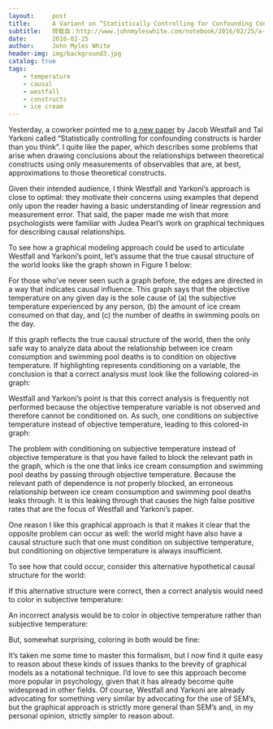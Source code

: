 ```yaml
---
layout:     post
title:      A Variant on “Statistically Controlling for Confounding Constructs is Harder than you Think”
subtitle:   转载自：http://www.johnmyleswhite.com/notebook/2016/02/25/a-variant-on-statistically-controlling-for-confounding-constructs-is-harder-than-you-think/
date:       2016-02-25
author:     John Myles White
header-img: img/background3.jpg
catalog: true
tags:
    - temperature
    - causal
    - westfall
    - constructs
    - ice cream
---
```


Yesterday, a coworker pointed me to [a new paper](http://jakewestfall.org/publications/ivy.pdf) by Jacob Westfall and Tal Yarkoni called “Statistically controlling for confounding constructs is harder than you think”. I quite like the paper, which describes some problems that arise when drawing conclusions about the relationships between theoretical constructs using only measurements of observables that are, at best, approximations to those theoretical constructs.

Given their intended audience, I think Westfall and Yarkoni’s approach is close to optimal: they motivate their concerns using examples that depend only upon the reader having a basic understanding of linear regression and measurement error. That said, the paper made me wish that more psychologists were familiar with Judea Pearl’s work on graphical techniques for describing causal relationships.

To see how a graphical modeling approach could be used to articulate Westfall and Yarkoni’s point, let’s assume that the true causal structure of the world looks like the graph shown in Figure 1 below:

For those who’ve never seen such a graph before, the edges are directed in a way that indicates causal influence. This graph says that the objective temperature on any given day is the sole cause of (a) the subjective temperature experienced by any person, (b) the amount of ice cream consumed on that day, and (c) the number of deaths in swimming pools on the day.

If this graph reflects the true causal structure of the world, then the only safe way to analyze data about the relationship between ice cream consumption and swimming pool deaths is to condition on objective temperature. If highlighting represents conditioning on a variable, the conclusion is that a correct analysis must look like the following colored-in graph:

Westfall and Yarkoni’s point is that this correct analysis is frequently not performed because the objective temperature variable is not observed and therefore cannot be conditioned on. As such, one conditions on subjective temperature instead of objective temperature, leading to this colored-in graph:

The problem with conditioning on subjective temperature instead of objective temperature is that you have failed to block the relevant path in the graph, which is the one that links ice cream consumption and swimming pool deaths by passing through objective temperature. Because the relevant path of dependence is not properly blocked, an erroneous relationship between ice cream consumption and swimming pool deaths leaks through. It is this leaking through that causes the high false positive rates that are the focus of Westfall and Yarkoni’s paper.

One reason I like this graphical approach is that it makes it clear that the opposite problem can occur as well: the world might have also have a causal structure such that one must condition on subjective temperature, but conditioning on objective temperature is always insufficient.

To see how that could occur, consider this alternative hypothetical causal structure for the world:

If this alternative structure were correct, then a correct analysis would need to color in subjective temperature:

An incorrect analysis would be to color in objective temperature rather than subjective temperature:

But, somewhat surprising, coloring in both would be fine:

It’s taken me some time to master this formalism, but I now find it quite easy to reason about these kinds of issues thanks to the brevity of graphical models as a notational technique. I’d love to see this approach become more popular in psychology, given that it has already become quite widespread in other fields. Of course, Westfall and Yarkoni are already advocating for something very similar by advocating for the use of SEM’s, but the graphical approach is strictly more general than SEM’s and, in my personal opinion, strictly simpler to reason about.
